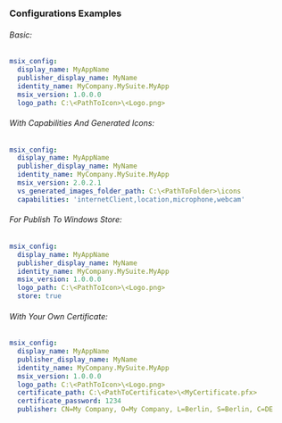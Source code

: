 ### Configurations Examples

###### Basic:
```yaml
msix_config:
  display_name: MyAppName
  publisher_display_name: MyName
  identity_name: MyCompany.MySuite.MyApp
  msix_version: 1.0.0.0
  logo_path: C:\<PathToIcon>\<Logo.png>
```

###### With Capabilities And Generated Icons:
```yaml
msix_config:
  display_name: MyAppName
  publisher_display_name: MyName
  identity_name: MyCompany.MySuite.MyApp
  msix_version: 2.0.2.1
  vs_generated_images_folder_path: C:\<PathToFolder>\icons
  capabilities: 'internetClient,location,microphone,webcam'
```

###### For Publish To Windows Store:
```yaml
msix_config:
  display_name: MyAppName
  publisher_display_name: MyName
  identity_name: MyCompany.MySuite.MyApp
  msix_version: 1.0.0.0
  logo_path: C:\<PathToIcon>\<Logo.png>
  store: true
```

###### With Your Own Certificate:
```yaml
msix_config:
  display_name: MyAppName
  publisher_display_name: MyName
  identity_name: MyCompany.MySuite.MyApp
  msix_version: 1.0.0.0
  logo_path: C:\<PathToIcon>\<Logo.png>
  certificate_path: C:\<PathToCertificate>\<MyCertificate.pfx>
  certificate_password: 1234
  publisher: CN=My Company, O=My Company, L=Berlin, S=Berlin, C=DE
```